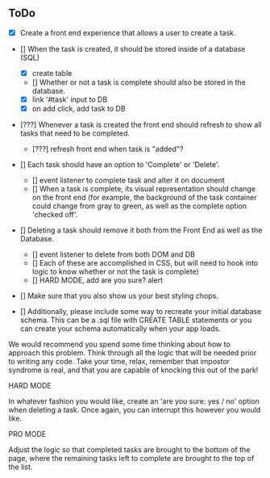 ToDo
------
  - [X] Create a front end experience that allows a user to create a task.
  - [] When the task is created, it should be stored inside of a database (SQL)
      - [X] create table
      - [] Whether or not a task is complete should also be stored in the database.
      - [X] link '#task' input to DB
      - [X] on add click, add task to DB

  - [???] Whenever a task is created the front end should refresh to show all tasks that need to be completed.
      - [???] refresh front end when task is "added"?

  - [] Each task should have an option to 'Complete' or 'Delete'.
      - [] event listener to complete task and alter it on document
      - [] When a task is complete, its visual representation should change on the front end (for example, the background of the task container could change from gray to green, as well as the complete option 'checked off'.

  - [] Deleting a task should remove it both from the Front End as well as the Database.
      - [] event listener to delete from both DOM and DB
      - [] Each of these are accomplished in CSS, but will need to hook into logic to know whether or not the task is complete)
      - [] HARD MODE, add are you sure? alert

  - [] Make sure that you also show us your best styling chops.
  - [] Additionally, please include some way to recreate your initial database schema. This can be a .sql file with CREATE TABLE statements or you can create your schema automatically when your app loads.


We would recommend you spend some time thinking about how to approach this problem. Think through all the logic that will be needed prior to writing any code. Take your time, relax, remember that impostor syndrome is real, and that you are capable of knocking this out of the park!

HARD MODE

In whatever fashion you would like, create an 'are you sure: yes / no' option when deleting a task. Once again, you can interrupt this however you would like.

PRO MODE

Adjust the logic so that completed tasks are brought to the bottom of the page, where the remaining tasks left to complete are brought to the top of the list.
